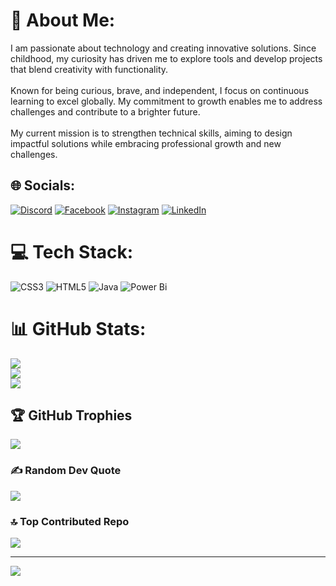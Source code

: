 # 💫 About Me:
I am passionate about technology and creating innovative solutions. Since childhood, my curiosity has driven me to explore tools and develop projects that blend creativity with functionality.<br><br>Known for being curious, brave, and independent, I focus on continuous learning to excel globally. My commitment to growth enables me to address challenges and contribute to a brighter future.<br><br>My current mission is to strengthen technical skills, aiming to design impactful solutions while embracing professional growth and new challenges.


## 🌐 Socials:
[![Discord](https://img.shields.io/badge/Discord-%237289DA.svg?logo=discord&logoColor=white)](https://discord.gg/https://discord.com/users/565355154082365465) [![Facebook](https://img.shields.io/badge/Facebook-%231877F2.svg?logo=Facebook&logoColor=white)](https://facebook.com/https://www.facebook.com/valentina.velasquezbotero.3/) [![Instagram](https://img.shields.io/badge/Instagram-%23E4405F.svg?logo=Instagram&logoColor=white)](https://instagram.com/https://www.instagram.com/velasquezbotero4/) [![LinkedIn](https://img.shields.io/badge/LinkedIn-%230077B5.svg?logo=linkedin&logoColor=white)](https://linkedin.com/in/https://www.linkedin.com/in/valentina-velasquez-botero-35636622a/) 

# 💻 Tech Stack:
![CSS3](https://img.shields.io/badge/css3-%231572B6.svg?style=for-the-badge&logo=css3&logoColor=white) ![HTML5](https://img.shields.io/badge/html5-%23E34F26.svg?style=for-the-badge&logo=html5&logoColor=white) ![Java](https://img.shields.io/badge/java-%23ED8B00.svg?style=for-the-badge&logo=openjdk&logoColor=white) ![Power Bi](https://img.shields.io/badge/power_bi-F2C811?style=for-the-badge&logo=powerbi&logoColor=black)
# 📊 GitHub Stats:
![](https://github-readme-stats.vercel.app/api?username=valenbotero14&theme=dark&hide_border=false&include_all_commits=false&count_private=false)<br/>
![](https://github-readme-streak-stats.herokuapp.com/?user=valenbotero14&theme=dark&hide_border=false)<br/>
![](https://github-readme-stats.vercel.app/api/top-langs/?username=valenbotero14&theme=dark&hide_border=false&include_all_commits=false&count_private=false&layout=compact)

## 🏆 GitHub Trophies
![](https://github-profile-trophy.vercel.app/?username=valenbotero14&theme=gruvbox&no-frame=true&no-bg=true&margin-w=4)

### ✍️ Random Dev Quote
![](https://quotes-github-readme.vercel.app/api?type=horizontal&theme=dark)

### 🔝 Top Contributed Repo
![](https://github-contributor-stats.vercel.app/api?username=valenbotero14&limit=5&theme=dark&combine_all_yearly_contributions=true)

---
[![](https://visitcount.itsvg.in/api?id=valenbotero14&icon=2&color=12)](https://visitcount.itsvg.in)

<!-- Proudly created with GPRM ( https://gprm.itsvg.in ) -->
